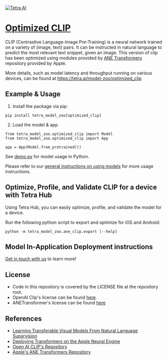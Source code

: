 [![Tetra AI](https://tetra.ai/img/logo.svg)](https://tetra.ai/)

# [Optimized CLIP](https://tetra.ai/model-zoo/optimized_clip)

CLIP (Contrastive Language-Image Pre-Training) is a neural network trained on a variety of (image, text) pairs. It can be instructed in natural language to predict the most relevant text snippet, given an image. This version of clip has been optimized using modules provided by [ANE Transformers](https://github.com/apple/ml-ane-transformers) repository provided by Apple.

More details, such as model latency and throughput running on various devices, can be found at https://tetra.ai/model-zoo/optimized_clip

## Example & Usage

1. Install the package via pip:
```
pip install tetra_model_zoo[optimized_clip]
```

2. Load the model & app
```
from tetra_model_zoo.optimized_clip import Model
from tetra_model_zoo.optimized_clip import App

app = App(Model.from_pretrained())
```

See [demo.py](demo.py) for model usage in Python.

Please refer to our [general instructions on using models](../../#tetra-model-zoo) for more usage instructions.

## Optimize, Profile, and Validate CLIP for a device with Tetra Hub
Using Tetra Hub, you can easily optimize, profile, and validate the model for a device.

Run the following python script to export and optimize for iOS and Android:
```
python -m tetra_model_zoo.ane_clip.export [--help]
```

## Model In-Application Deployment instructions
<a href="mailto:support@tetra.ai?subject=Request Access for Tetra Hub&body=Interest in using CLIP (optimized) in model zoo for deploying on-device.">Get in touch with us</a> to learn more!

## License
- Code in this repository is covered by the LICENSE file at the repository root.
- OpenAI Clip's license can be found [here](https://github.com/openai/CLIP/blob/main/LICENSE).
- ANETransformer's license can be found [here](https://github.com/apple/ml-ane-transformers/blob/main/LICENSE.md)

## References
* [Learning Transferable Visual Models From Natural Language Supervision](https://arxiv.org/abs/2103.00020)
* [Deploying Transformers on the Apple Neural Engine](https://machinelearning.apple.com/research/neural-engine-transformers)
* [Open AI CLIP's Repository](https://github.com/openai/CLIP)
* [Apple's ANE Transformers Repository](https://github.com/apple/ml-ane-transformers/)
